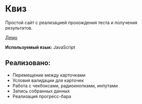# Квиз
Простой сайт с реализацией прохождения теста и получения результатов.

[Демо](katvick.github.io/quiz/)

**Используемый язык:** JavaScript

## Реализовано:
- Перемещение между карточками
- Условия валидации для карточек
- Работа с чекбоксами, радиокнопками, инпутами
- Запись собранных данных
- Реализация прогресс-бара
